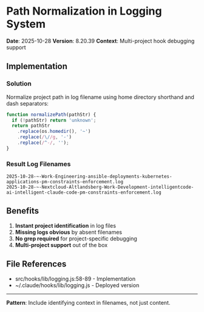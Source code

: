 # Path Normalization in Logging System

**Date**: 2025-10-28
**Version**: 8.20.39
**Context**: Multi-project hook debugging support

## Implementation

### Solution

Normalize project path in log filename using home directory shorthand and dash separators:

```javascript
function normalizePath(pathStr) {
  if (!pathStr) return 'unknown';
  return pathStr
    .replace(os.homedir(), '~')
    .replace(/\//g, '-')
    .replace(/^-/, '');
}
```

### Result Log Filenames

```
2025-10-28-~-Work-Engineering-ansible-deployments-kubernetes-applications-pm-constraints-enforcement.log
2025-10-28-~-Nextcloud-Altlandsberg-Work-Development-intelligentcode-ai-intelligent-claude-code-pm-constraints-enforcement.log
```

## Benefits

1. **Instant project identification** in log files
2. **Missing logs obvious** by absent filenames
3. **No grep required** for project-specific debugging
4. **Multi-project support** out of the box

## File References

- src/hooks/lib/logging.js:58-89 - Implementation
- ~/.claude/hooks/lib/logging.js - Deployed version

---

**Pattern**: Include identifying context in filenames, not just content.
